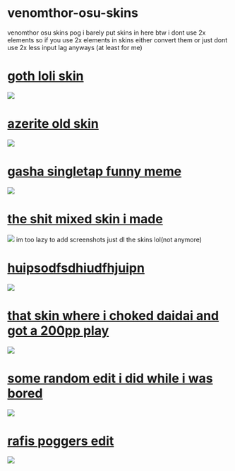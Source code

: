 # venomthor-osu-skins
venomthor osu skins pog i barely put skins in here btw i dont use 2x elements so if you use 2x elements in skins either convert them or just dont use 2x
less input lag anyways (at least for me)

# [goth loli skin](https://www.reddit.com/r/OsuSkins/comments/f6jck3/std_hdsd_gothic_lolita_fever_inspired_by_the/)
![](https://osu.ppy.sh/ss/14517334/4020)

# [azerite old skin](https://circle-people.com/wp-content/Skins/azr8%20(Azerite)/Azerite%20(osu%20player84)%202017-08-16.osk)
![](https://osu.ppy.sh/ss/14770881/40bf)

# [gasha singletap funny meme](https://www.reddit.com/r/OsuSkins/comments/f71fwu/gasha_singletap_skin/)
![](https://imgur.com/a/7FU6SwH)

# [the shit mixed skin i made](https://www.mediafire.com/file/n2q67scrv61bh70/-_venomthor2_2020.osk/file)
![](https://osu.ppy.sh/ss/17273647/4159)
im too lazy to add screenshots just dl the skins lol(not anymore)

# [huipsodfsdhiudfhjuipn](http://www.mediafire.com/file/uf68puezkg5uwc4/-_merami_osu_skin_edit.osk/file)
![](https://osu.ppy.sh/ss/17273657/d8cf)

# [that skin where i choked daidai and got a 200pp play](http://www.mediafire.com/file/07a98ioh86cl277/-_yugen_edit_venomthor2.osk/file)
![](https://osu.ppy.sh/ss/17273653/aff7)

# [some random edit i did while i was bored](https://www.mediafire.com/file/o0neuz7uqxnfnxz/-+skin+edit+xd.osk/file)
![](https://osu.ppy.sh/ss/17273634/62ae)

# [rafis poggers edit](https://www.mediafire.com/file/b64hedbunvcakbr/rafis+poggers+edit.osk/file)
![](https://osu.gatari.pw/ss/7U67TMWH.jpg)
